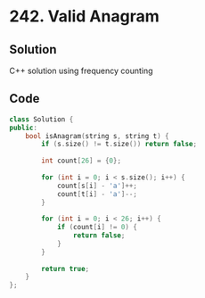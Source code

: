 # 242. Valid Anagram

## Solution
C++ solution using frequency counting

## Code
```cpp
class Solution {
public:
    bool isAnagram(string s, string t) {
        if (s.size() != t.size()) return false;
        
        int count[26] = {0};
        
        for (int i = 0; i < s.size(); i++) {
            count[s[i] - 'a']++;
            count[t[i] - 'a']--;
        }
        
        for (int i = 0; i < 26; i++) {
            if (count[i] != 0) {
                return false;
            }
        }
        
        return true;
    }
};
